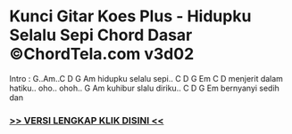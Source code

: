 
 # Kunci Gitar Koes Plus - Hidupku Selalu Sepi Chord Dasar ©ChordTela.com v3d02


Intro : G..Am..C D G Am hidupku selalu sepi.. C D G Em C D menjerit dalam hatiku.. oho.. ohoh.. G Am kuhibur slalu diriku.. C D G Em bernyanyi sedih dan

###  <a href="https://shortlighzx.web.app?sq=Kunci Gitar Koes Plus - Hidupku Selalu Sepi Chord Dasar ©ChordTela.com"> >> VERSI LENGKAP KLIK DISINI << </a>
